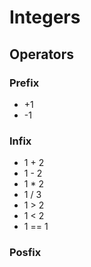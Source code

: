 # Integers

## Operators

### Prefix

- +1
- -1

### Infix

- 1 + 2
- 1 - 2
- 1 \* 2
- 1 / 3
- 1 > 2
- 1 < 2
- 1 == 1

### Posfix
